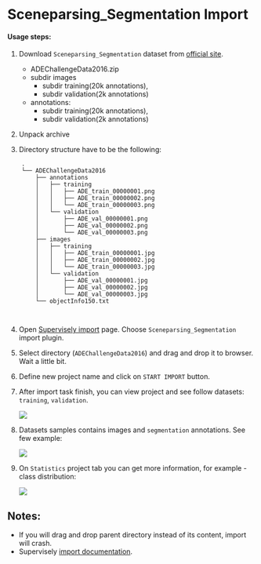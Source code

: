# Sceneparsing_Segmentation Import

#### Usage steps:
1) Download `Sceneparsing_Segmentation` dataset from [official site](http://sceneparsing.csail.mit.edu/).

   * ADEChallengeData2016.zip
	* subdir images
         * subdir training(20k annotations), 
     	 * subdir validation(2k annotations)		
   	* annotations:
     	 * subdir training(20k annotations), 
     	 * subdir validation(2k annotations)		


2) Unpack archive

3) Directory structure have to be the following:

```	
	.
	└── ADEChallengeData2016	
	    ├── annotations	
	    │   ├── training	
	    │   │   ├── ADE_train_00000001.png	
	    │   │   ├── ADE_train_00000002.png	
	    │   │   └── ADE_train_00000003.png	
	    │   └── validation	
	    │       ├── ADE_val_00000001.png	
	    │       ├── ADE_val_00000002.png	
	    │       └── ADE_val_00000003.png	
	    ├── images	
	    │   ├── training	
	    │   │   ├── ADE_train_00000001.jpg	
	    │   │   ├── ADE_train_00000002.jpg	
	    │   │   └── ADE_train_00000003.jpg	
	    │   └── validation	
	    │       ├── ADE_val_00000001.jpg	
	    │       ├── ADE_val_00000002.jpg	
	    │       └── ADE_val_00000003.jpg	
	    └── objectInfo150.txt	
		
	       
```
 
4) Open [Supervisely import](supervise.ly/import) page. Choose `Sceneparsing_Segmentation` import plugin.

5) Select directory (`ADEChallengeData2016`) and drag and drop it to browser. Wait a little bit.

6) Define new project name and click on `START IMPORT` button.

7) After import task finish, you can view project and see follow datasets: `training`, `validation`.

    ![](https://i.imgur.com/D6ZSg4c.png)

8) Datasets samples contains images and `segmentation` annotations. See few example:

    ![](https://i.imgur.com/bGt3Jjs.png)
    

9) On `Statistics` project tab you can get more information, for example - class distribution:

    ![](https://i.imgur.com/Rs3hOjf.png)
    
## Notes:
* If you will drag and drop parent directory instead of its content, import will crash.
* Supervisely [import documentation](https://docs.supervise.ly/import/).
